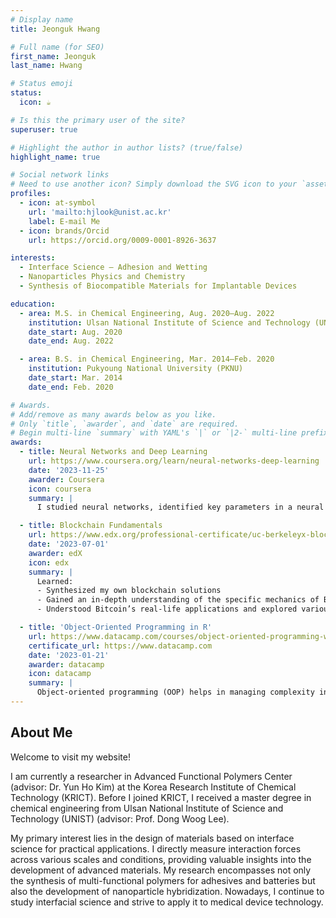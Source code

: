 ```yaml
---
# Display name
title: Jeonguk Hwang

# Full name (for SEO)
first_name: Jeonguk
last_name: Hwang

# Status emoji
status:
  icon: ☕️

# Is this the primary user of the site?
superuser: true

# Highlight the author in author lists? (true/false)
highlight_name: true

# Social network links
# Need to use another icon? Simply download the SVG icon to your `assets/media/icons/` folder.
profiles:
  - icon: at-symbol
    url: 'mailto:hjlook@unist.ac.kr'
    label: E-mail Me
  - icon: brands/Orcid
    url: https://orcid.org/0009-0001-8926-3637

interests:
  - Interface Science – Adhesion and Wetting
  - Nanoparticles Physics and Chemistry
  - Synthesis of Biocompatible Materials for Implantable Devices

education:
  - area: M.S. in Chemical Engineering, Aug. 2020–Aug. 2022
    institution: Ulsan National Institute of Science and Technology (UNIST)
    date_start: Aug. 2020
    date_end: Aug. 2022

  - area: B.S. in Chemical Engineering, Mar. 2014–Feb. 2020 
    institution: Pukyoung National University (PKNU)
    date_start: Mar. 2014
    date_end: Feb. 2020

# Awards.
# Add/remove as many awards below as you like.
# Only `title`, `awarder`, and `date` are required.
# Begin multi-line `summary` with YAML's `|` or `|2-` multi-line prefix and indent 2 spaces below.
awards:
  - title: Neural Networks and Deep Learning
    url: https://www.coursera.org/learn/neural-networks-deep-learning
    date: '2023-11-25'
    awarder: Coursera
    icon: coursera
    summary: |
      I studied neural networks, identified key parameters in a neural network’s architecture, and applied deep learning to my own applications.

  - title: Blockchain Fundamentals
    url: https://www.edx.org/professional-certificate/uc-berkeleyx-blockchain-fundamentals
    date: '2023-07-01'
    awarder: edX
    icon: edx
    summary: |
      Learned:
      - Synthesized my own blockchain solutions
      - Gained an in-depth understanding of the specific mechanics of Bitcoin
      - Understood Bitcoin’s real-life applications and explored various blockchain technologies.

  - title: 'Object-Oriented Programming in R'
    url: https://www.datacamp.com/courses/object-oriented-programming-with-s3-and-r6-in-r
    certificate_url: https://www.datacamp.com
    date: '2023-01-21'
    awarder: datacamp
    icon: datacamp
    summary: |
      Object-oriented programming (OOP) helps in managing complexity in code by specifying relationships between functions and objects.
---
```


## About Me

Welcome to visit my website!

I am currently a researcher in Advanced Functional Polymers Center (advisor: Dr. Yun Ho Kim) at the Korea Research Institute of Chemical Technology (KRICT). Before I joined KRICT, I received a master degree in chemical engineering from Ulsan National Institute of Science and Technology (UNIST) (advisor: Prof. Dong Woog Lee).

My primary interest lies in the design of materials based on interface science for practical applications. I directly measure interaction forces across various scales and conditions, providing valuable insights into the development of advanced materials. My research encompasses not only the synthesis of multi-functional polymers for adhesives and batteries but also the development of nanoparticle hybridization. Nowadays, I continue to study interfacial science and strive to apply it to medical device technology.
